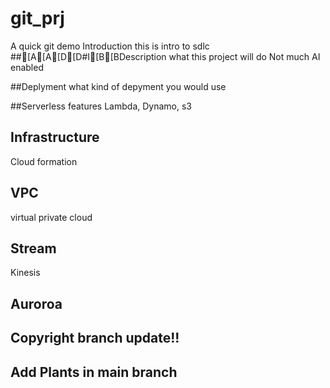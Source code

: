 # git_prj
A quick git demo
Introduction
this is intro to sdlc
##[A[A[D[D#I[B[BDescription
what this project will do
Not much AI enabled

##Deplyment
what kind of depyment you would use

##Serverless features
Lambda, Dynamo, s3

## Infrastructure
Cloud formation
## VPC
virtual private cloud

## Stream

Kinesis

## Auroroa

## Copyright branch update!!

## Add Plants in main branch


